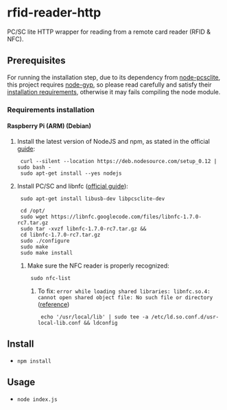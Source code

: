 # rfid-reader-http

PC/SC lite HTTP wrapper for reading from a remote card reader (RFID &amp; NFC).

## Prerequisites

For running the installation step, due to its dependency from [node-pcsclite](https://github.com/santigimeno/node-pcsclite), this project requires [node-gyp](https://github.com/TooTallNate/node-gyp), so please read carefully and satisfy their [installation requirements](https://github.com/TooTallNate/node-gyp#installation), otherwise it may fails compiling the node module.

### Requirements installation

#### Raspberry Pi (ARM) (Debian)

1. Install the latest version of NodeJS and npm, as stated in the official [guide](https://github.com/joyent/node/wiki/Installing-Node.js-via-package-manager#debian-and-ubuntu-based-linux-distributions):

        curl --silent --location https://deb.nodesource.com/setup_0.12 | sudo bash -
        sudo apt-get install --yes nodejs
    
2. Install PC/SC and libnfc ([official guide](http://nfc-tools.org/index.php?title=Libnfc#Debian_.2F_Ubuntu)):

        sudo apt-get install libusb-dev libpcsclite-dev
    
        cd /opt/
        sudo wget https://libnfc.googlecode.com/files/libnfc-1.7.0-rc7.tar.gz
        sudo tar -xvzf libnfc-1.7.0-rc7.tar.gz &&
        cd libnfc-1.7.0-rc7.tar.gz
        sudo ./configure
        sudo make
        sudo make install
    
    1. Make sure the NFC reader is properly recognized:
        
            sudo nfc-list
            
        1. To fix: `error while loading shared libraries: libnfc.so.4: cannot open shared object file: No such file or directory` ([reference](http://seckev.blog.com/2013/04/17/installation-mfterm-with-acr122u-on-kali-linux-system/))

                echo '/usr/local/lib' | sudo tee -a /etc/ld.so.conf.d/usr-local-lib.conf && ldconfig
    

## Install

* `npm install`

## Usage

* `node index.js`
